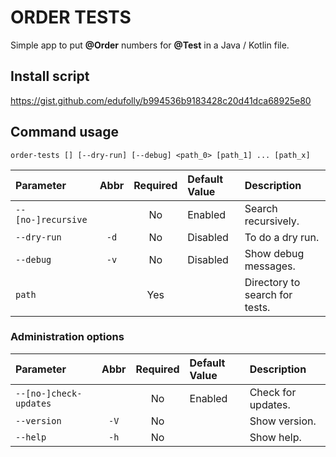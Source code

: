 # ORDER TESTS

Simple app to put **@Order** numbers for **@Test** in a Java / Kotlin file.

## Install script

https://gist.github.com/edufolly/b994536b9183428c20d41dca68925e80

## Command usage

```shell
order-tests [] [--dry-run] [--debug] <path_0> [path_1] ... [path_x]
```

| Parameter          | Abbr | Required | Default Value | Description                    |
|:-------------------|:----:|:--------:|:--------------|:-------------------------------|
| `--[no-]recursive` |      |    No    | Enabled       | Search recursively.            |
| `--dry-run`        | `-d` |    No    | Disabled      | To do a dry run.               |
| `--debug`          | `-v` |    No    | Disabled      | Show debug messages.           |
| `path`             |      |   Yes    |               | Directory to search for tests. |

### Administration options

| Parameter              | Abbr | Required | Default Value | Description        |
|:-----------------------|:----:|:--------:|:--------------|:-------------------|
| `--[no-]check-updates` |      |    No    | Enabled       | Check for updates. |
| `--version`            | `-V` |    No    |               | Show version.      |
| `--help`               | `-h` |    No    |               | Show help.         |
